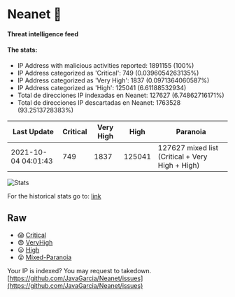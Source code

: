 # Neanet :hocho:
#### Threat intelligence feed
#### The stats:

- IP Address with malicious activities reported: 1891155 (100%)
- IP Address categorized as 'Critical':  749 (0.0396054263135%)
- IP Address categorized as 'Very High':  1837 (0.0971364060587%)
- IP Address categorized as 'High':  125041 (6.61188532934)
- Total de direcciones IP indexadas en Neanet:  127627 (6.74862716171%)
- Total de direcciones IP descartadas en Neanet:  1763528 (93.2513728383%)

| Last Update | Critical | Very High | High | Paranoia |
| --- | --- | --- | --- | --- |
| 2021-10-04 04:01:43 | 749 | 1837 | 125041 | 127627 mixed list (Critical + Very High + High)|

![Stats](https://docs.google.com/spreadsheets/d/e/2PACX-1vSnaNMIXVabIpDJjufMlzH7poXnshF3mgd8Is1g9ytUEzVsP5my4Trn8f-xkoLLQ38xpL3HtmUexLo6/pubchart?oid=501124687&format=image)

For the historical stats go to: [link](/stats.csv)
## Raw
- :scream: [Critical](https://raw.githubusercontent.com/JavaGarcia/Neanet/master/blacklists/neanet_critical.txt)
- :fearful: [VeryHigh](https://raw.githubusercontent.com/JavaGarcia/Neanet/master/blacklists/neanet_veryHigh.txtt)
- :frowning: [High](https://raw.githubusercontent.com/JavaGarcia/Neanet/master/blacklists/neanet_high.txt)
- :dizzy_face: [Mixed-Paranoia](https://raw.githubusercontent.com/JavaGarcia/Neanet/master/blacklists/neanet_all.txt)


Your IP is indexed? You may request to takedown. [https://github.com/JavaGarcia/Neanet/issues](https://github.com/JavaGarcia/Neanet/issues)
































































































































































































































































































































































































































































































































































































































































































































































































































































































































































































































































































































































































































































































































































































































































































































































































































































































































































































































































































































































































































































































































































































































































































































































































































































































































































































































































































































































































































































































































































































































































































































































































































































































































































































































































































































































































































































































































































































































































































































































































































































































































































































































































































































































































































































































































































































































































































































































































































































































































































































































































































































































































































































































































































































































































































































































































































































































































































































































































































































































































































































































































































































































































































































































































































































































































































































































































































































































































































































































































































































































































































































































































































































































































































































































































































































































































































































































































































































































































































































































































































































































































































































































































































































































































































































































































































































































































































































































































































































































































































































































































































































































































































































































































































































































